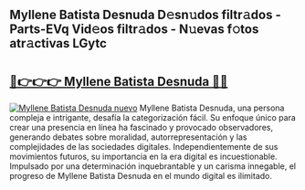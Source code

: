 ## Myllene Batista Desnuda D𝚎sn𝚞dos filtr𝚊dos - Parts-EVq Vid𝚎os filtr𝚊dos - N𝚞evas f𝚘tos atr𝚊ctivas LGytc

# <h2><a href="http://mba34k.tromn.icu/?c=Myllene+Batista+Desnuda">🔗👉👉👉 Myllene Batista Desnuda 🔗🔗</a></h2>

[![Myllene Batista Desnuda nuevo](https://i.imgur.com/pEAQMta.gif)](http://mba34k.tromn.icu/?c=Myllene+Batista+Desnuda)
Myllene Batista Desnuda, una persona compleja e intrigante, desafía la categorización fácil. Su enfoque único para crear una presencia en línea ha fascinado y provocado observadores, generando debates sobre moralidad, autorrepresentación y las complejidades de las sociedades digitales. Independientemente de sus movimientos futuros, su importancia en la era digital es incuestionable. Impulsado por una determinación inquebrantable y un carisma innegable, el progreso de Myllene Batista Desnuda en el mundo digital es ilimitado.
